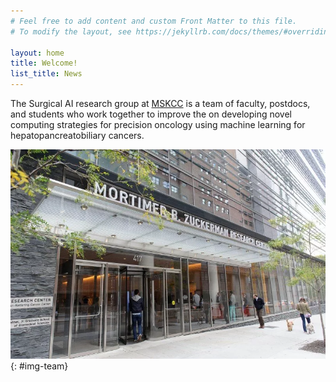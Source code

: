 ```yaml
---
# Feel free to add content and custom Front Matter to this file.
# To modify the layout, see https://jekyllrb.com/docs/themes/#overriding-theme-defaults

layout: home
title: Welcome!
list_title: News
---
```


The Surgical AI research group at <a href="https://www.mskcc.org/">MSKCC</a> is a team of faculty, postdocs, and students who work together to improve the  on developing novel computing strategies for precision oncology using machine learning for hepatopancreatobiliary cancers. 


![Surgical AI research group](img/zuck.png){: #img-team}

